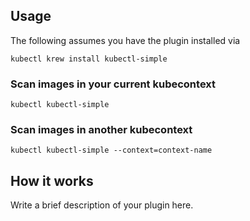 
## Usage
The following assumes you have the plugin installed via

```shell
kubectl krew install kubectl-simple
```

### Scan images in your current kubecontext

```shell
kubectl kubectl-simple
```

### Scan images in another kubecontext

```shell
kubectl kubectl-simple --context=context-name
```

## How it works
Write a brief description of your plugin here.